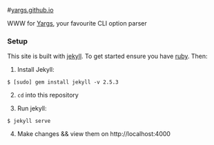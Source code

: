 #[yargs.github.io](yargs.github.io)

WWW for [Yargs](github.com/bcoe/yargs), your favourite CLI option parser


### Setup

This site is built with [jekyll](http://jekyllrb.com/). To get started ensure you have [ruby](https://www.ruby-lang.org/en/documentation/installation/). Then:

1. Install Jekyll:
``` shell
$ [sudo] gem install jekyll -v 2.5.3
```

2. `cd` into this repository

3. Run jekyll:

``` shell
$ jekyll serve

```
4. Make changes && view them on http://localhost:4000
